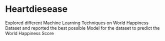 # Heartdiesease
Explored different Machine Learning Techniques on World Happiness Dataset and reported the best possible Model for the dataset to predict the World Happiness Score 
